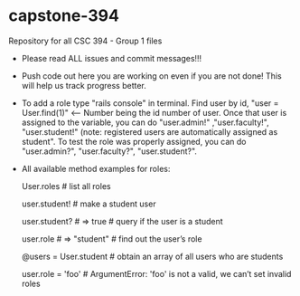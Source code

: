 # capstone-394
Repository for all CSC 394 - Group 1 files

* Please read ALL issues and commit messages!!!

* Push code out here you are working on even if you are not done! This will help us track progress better.

* To add a role type "rails console" in terminal. Find user by id, "user = User.find(1)" <-- Number being the id number of user. Once that user is assigned to the variable, you can do "user.admin!" ,"user.faculty!", "user.student!" (note: registered users are automatically assigned as student". To test the role was properly assigned, you can do "user.admin?", "user.faculty?", "user.student?".

* All available method examples for roles: 

   User.roles # list all roles
   
   user.student! # make a student user
   
   user.student? # => true # query if the user is a student
   
   user.role # => "student" # find out the user’s role
   
   @users = User.student # obtain an array of all users who are students
   
   user.role = 'foo' # ArgumentError: 'foo' is not a valid, we can’t set invalid roles
